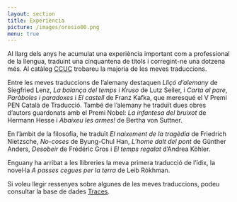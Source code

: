 ```yaml
---
layout: section
title: Experiència
picture: /images/orosio00.png
menu: true
---
```


Al llarg dels anys he acumulat una experiència important com a professional de la llengua, traduint una cinquantena de títols i corregint-ne una dotzena més. Al catàleg [CCUC](https://ccuc.csuc.cat/discovery/search?query=creator,contains,Joan%20Ferrarons,AND&tab=TOT&search_scope=DiscoveryNetwork&sortby=date_d&vid=34CSUC_NETWORK:CSUC_CCUC_UNION&facet=rtype,include,books&lang=ca&mode=advanced&offset=0) trobareu la majoria de les meves traduccions.

Entre les meves traduccions de l’alemany destaquen <i>Lliçó d’alemany</i> de Siegfried Lenz, <i>La balança del temps</i> i <i>Kruso</i> de Lutz Seiler, i <i>Carta al pare</i>, <i>Paràboles i paradoxes</i> i <i>El castell</i> de Franz Kafka, que meresqué el V Premi PEN Català de Traducció. També de l’alemany he traduït dues obres d’autors guardonats amb el Premi Nobel: <i>La infantesa del bruixot</i> de Hermann Hesse i <i>Abaixeu les armes!</i> de Bertha von Suttner.

En l’àmbit de la filosofia, he traduït <i>El naixement de la tragèdia</i> de Friedrich Nietzsche, <i>No-coses</i> de Byung-Chul Han, <i>L’home dalt del pont</i> de Günther Anders, <i>Desobeir</i> de Frédéric Gros i <i>El temps regalat</i> d’Andrea Köhler.

Enguany ha arribat a les llibreries la meva primera traducció de l’ídix, la novel·la <i>A passes cegues per la terra</i> de Leib Ròkhman.

Si voleu llegir ressenyes sobre algunes de les meves traduccions, podeu consultar la base de dades [Traces](https://traces.uab.cat/search?ln=ca&sc=1&p=Joan+Ferrarons&f=&action_search=Cerca&c=tracesref&c=tracesbib&c=videos).
